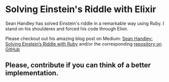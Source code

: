 # Solving Einstein's Riddle with Elixir
Sean Handley has solved Einstein's riddle in a remarkable way using Ruby. I stand on his shoulderes and forced his code through Elixir.

Please checkout out his amazing blog post on Medium: [Sean Handley: Solving Einstein’s Riddle with Ruby](https://medium.com/@sean.handley/solving-einstein-s-riddle-with-ruby-e78ba9ebabe) and/or the corresponding [repository on GitHub](https://github.com/seanhandley/einstein)

## Please, contribute if you can think of a better implementation.
